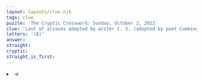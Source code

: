 ```yaml
---
layout: layouts/clue.njk
tags: clue
puzzle: 'The Cryptic Crossword: Sunday, October 2, 2022'
clue: 'Last of aliases adopted by writer C. S. (adopted by poet Cummings if not)'
letters: '(8)'
answer:
straight:
cryptic:
straight_is_first:
---
```

<li>→</li>